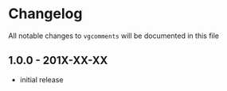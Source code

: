 # Changelog

All notable changes to `vgcomments` will be documented in this file

## 1.0.0 - 201X-XX-XX

- initial release
